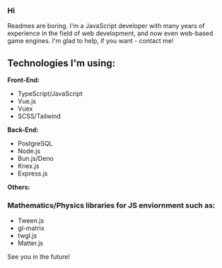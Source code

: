 ### Hi

Readmes are boring. I'm a JavaScript developer with many years of experience in the field of web development, and now even web-based game engines. I'm glad to help, if you want - contact me!

## Technologies I'm using:
**Front-End:**
- TypeScript/JavaScript
- Vue.js
- Vuex
- SCSS/Tailwind

**Back-End:**
- PostgreSQL
- Node.js
- Bun.js/Deno
- Knex.js
- Express.js

**Others:**
### Mathematics/Physics libraries for JS enviornment such as:
- Tween.js
- gl-matrix
- twgl.js
- Matter.js

See you in the future!

<!--
**Nigtellios/Nigtellios** is a ✨ _special_ ✨ repository because its `README.md` (this file) appears on your GitHub profile.
